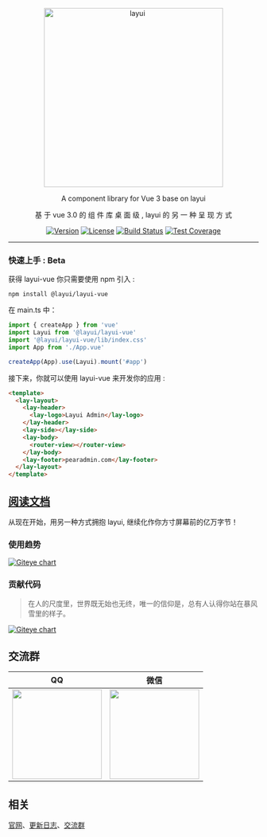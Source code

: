 <p align="center">
  <a href="http://www.layui.com">
    <img src="https://images.gitee.com/uploads/images/2022/0104/135039_3f41c467_4835367.png" alt="layui" width="360">
  </a>
</p>

<p align="center">
  A component library for Vue 3 base on layui
</p>

<p align="center">
  基 于 vue 3.0 的 组 件 库 桌 面 级 , layui 的 另 一 种 呈 现 方 式
</p>

<p align="center">  
  <a href="https://www.npmjs.com/package/@layui/layui-vue"><img src="https://img.shields.io/npm/v/@layui/layui-vue.svg?sanitize=true" alt="Version"></a>
  <a href="https://www.npmjs.com/package/layui"><img src="https://img.shields.io/npm/l/layui.svg?sanitize=true" alt="License"></a>
  <a href="https://travis-ci.org/sentsin/layui"><img alt="Build Status" src="https://img.shields.io/travis/sentsin/layui/master.svg"></a>
  <a href="https://coveralls.io/r/sentsin/layui?branch=master"><img alt="Test Coverage" src="https://img.shields.io/coveralls/sentsin/layui/master.svg"></a>
  <!--<a href="https://saucelabs.com/beta/builds/7e6196205e4f492496203388fc003b65"><img src="https://saucelabs.com/buildstatus/layui" alt="Build Status"></a>-->
</p>

<!--
<p align="center">
  <a href="https://saucelabs.com/beta/builds/7e6196205e4f492496203388fc003b65"><img src="https://saucelabs.com/browser-matrix/layui.svg" alt="Browser Matrix"></a>
</p>
-->

---

### 快速上手 : Beta

获得 layui-vue 你只需要使用 npm 引入 :

```
npm install @layui/layui-vue
```

在 main.ts 中：

```js
import { createApp } from 'vue'
import Layui from '@layui/layui-vue'
import '@layui/layui-vue/lib/index.css'
import App from './App.vue'

createApp(App).use(Layui).mount('#app')
```

接下来，你就可以使用 layui-vue 来开发你的应用 :

```html
<template>
  <lay-layout>
    <lay-header>
      <lay-logo>Layui Admin</lay-logo>
    </lay-header>
    <lay-side></lay-side>
    <lay-body>
      <router-view></router-view>
    </lay-body>
    <lay-footer>pearadmin.com</lay-footer>
  </lay-layout>
</template>
```

## [阅读文档](http://layui-vue.pearadmin.com/)

从现在开始，用另一种方式拥抱 layui, 继续化作你方寸屏幕前的亿万字节！

### 使用趋势

[![Giteye chart](https://images.gitee.com/uploads/images/2021/1222/233241_e13a5449_4835367.png)](https://giteye.net/chart/5ZQ67WWS)

### 贡献代码

> 在人的尺度里，世界既无始也无终，唯一的信仰是，总有人认得你站在暴风雪里的样子。  

[![Giteye chart](https://images.gitee.com/uploads/images/2021/1223/004106_ca3f4b34_4835367.png)](https://giteye.net/chart/DBC9Z6HQ)

## 交流群

| QQ | 微信 |
|----|----|
| <img src="https://images.gitee.com/uploads/images/2021/1008/090410_8b349271_4835367.png" width="180px" />  | <img src="https://images.gitee.com/uploads/images/2022/0103/195713_7e626723_4835367.png" width="180px" /> |

## 相关

[官网](http://layui-vue.pearadmin.com/)、[更新日志](http://layui-vue.pearadmin.com/zh-CN/guide/changelog)、[交流群](https://jq.qq.com/?_wv=1027&k=ffiUQgnE)